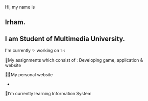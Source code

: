 Hi, my name is
## Irham.
## I am Student of Multimedia University.

I'm currently ✨ working on ✨:

📑My assignments which consist of : Developing game, application & website

🧑‍🏭My personal website 

-

📕I’m currently learning Information System


<!--
**kyiwsr/kyiwsr** is a ✨ _special_ ✨ repository because its `README.md` (this file) appears on your GitHub profile.

I'm Irham. 

- 🔭 I’m currently working on ...
- 🌱 I’m currently learning ...
- 👯 I’m looking to collaborate on ...
- 🤔 I’m looking for help with ...
- 💬 Ask me about ...
- 📫 How to reach me: ...
- 😄 Pronouns: ...
- ⚡ Fun fact: ...
-->
